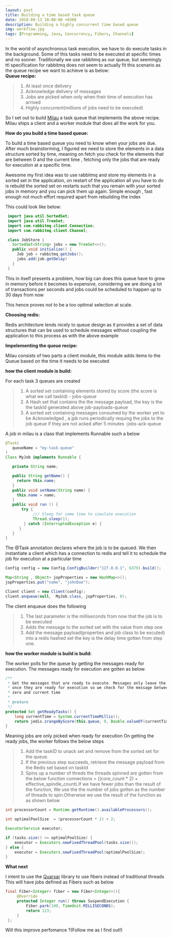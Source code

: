 ```yaml
---
layout: post
title: Building a time based task queue
date: 2018-09-13 10:00:00 +0300
description: Building a highly concurrent time based queue
img: workflow.jpg
tags: [Programming, Java, Concurrency, Fibers, Channels]
---
```

<!-- The content of this blog  -->
In the world of asynchronous task execution, we have to do execute tasks in the background. Some of this tasks need to be executed at specific times and no sooner. Traditionally we use rabbitmq as our queue, but seemingly ttl specification for rabbitmq does not seem to actually fit  this scenario as the queue recipe we want to achieve is as below:<br/>
**Queue recipe:<br/>**

> 1. At least once delivery
> 2. Acknowledge delivery of messages
> 3. Jobs are picked when only when their time of execution has arrived
> 4. Highly concurrent(millions of jobs need to be executed)

So I set out to build [Milau](https://github.com/kigsmtua/milau) a task queue that implements  the above recipe. Milau ships a client and a worker module that does all the work for you.<br/>

**How do you build a time based queue:<br/>**

To build a time based queue you need to know when your jobs are due. After much brainstorming, I figured we need to store the elements in a data structure sorted by time, meaning on fetch you check for the elements that are between 0 and the current time , fetching only the jobs that are ready for execution at a specific time.

Awesome my first idea was to use rabbitmq and store my elements in a sorted set in the application, on restart of the application all you have to do is rebuild the sorted set on restarts such that you remain with your sorted jobs in memory and you can pick them up again. Simple enough , fast enough not much effort required apart from rebuilding the index

This could look like below:<br/>

```java
 import java.util.SortedSet;
 import java.util.TreeSet;
 import com.rabbitmq.client.Connection;
 import com.rabbitmq.client.Channel;

 class JobStore {
   SortedSet<String> jobs = new TreeSet<>();
   public void initialize() {
     Job job = rabbitmq.getJobs();
     jobs.add(job.getDelay)
   }
 }
```

This in itself presents a problem, how big can does this queue have to grow in memory before it becomes to expensive, considering we are doing a lot of transactions per seconds and jobs could be scheduled to happen up to 30 days from now

This hence proves not to be a too optimal selection at scale.<br/>

**Choosing redis:<br/>**

Redis architecture lends nicely to queue design as it provides a set of data structures that can be used to schedule messages without coupling the application to this process as with the above example<br/>

**Impelementing the queue recipe:<br/>**

Milau consists of two parts a client module, this module adds items to the Queue based on the time it needs to be executed<br/>

**how the client module is build:<br/>**

For each task 3 queues are created
> 1. A sorted set containing elements stored by score (the score is what we call taskId) - jobs-queue
> 2. A Hash set that contains the the message payload, the key is the the taskId generated above job-payloads-queue
> 3. A sorted set containing messages consumed by the worker yet to be Acknowledged , a jpb runs periodically requing the jobs to the job queue if they are not acked after 5 minutes -jobs-ack-queue

A job in milau is a class that implements Runnable such a below<br/>

```java
@Task(
   queueName = "my-task-queue"
)
Class MyJob implements Runnable {

   private String name;

   public String getName() {
     return this.name;
   }
   public void setName(String name) {
     this.name = name;
   }
   public void run () {
       try {
            /// Sleep for some time to simulate execution
            Thread.sleep(1);
        } catch (InterruptedException e) {
      }
   }
}
```
The @Task annotation declares where the job is to be queued. We then instantiate a client which has a connection to redis and tell it to schedule the job for execution at a particular time<br/>

```java
Config config = new Config.ConfigBuilder("127.0.0.1", 6379).build();

Map<String , Object> jopProperties = new HashMap<>();
jopProperties.put("name", "johnDoe");

Client client = new Client(config);
client.enqueue(null,  MyJob.class, jopProperties, 0);
```

The client enqueue does the following

> 1. The last parameter is the milliseconds from now that the job is to be executed  
> 2. Adds the message to the sorted set with the value from step one
> 3. Add the message payload(properties and job class to be excuted) into a redis hashed set the key is the delay time gotten from step one.<br/>

**how the worker module is build is build:<br/>**

The worker  polls for the queue by getting the messages ready for execution. The messages ready for execution are gotten as below.
```java
/**
 * Get the messages that are ready to execute. Messages only leave the queue
 * once they are ready for execution so we check for the message between
 * zero and current time
 *
 * @return
 */
protected Set getReadyTasks() {
    long currentTime = System.currentTimeMillis();
    return jedis.zrangeByScore(this.queue, 0, Double.valueOf(currentTime));
}

```
Meaning jobs are only picked when ready for execution
On getting the ready jobs, the worker follows the below steps
> 1. Add the taskID to unack set and remove from the sorted set for the queue.
> 2. If the previous step succeeds, retrieve the message payload from the Redis set based on taskId
> 3. Spins up a number of threds the threads spinned are gotten from the below function connections = ((core_count * 2) + effective_spindle_count).If we have fewer jobs than the result of the function, We use the the number of jobs gotten as the number of threads to spin.Otherwise we use the result of the function as as shown below

```java
int processorCount = Runtime.getRuntime().availableProcessors();

int optimalPoolSize  = (processorCount * 2) + 2;

ExecutorService executor;

if (tasks.size() <= optimalPoolSize) {
    executor = Executors.newFixedThreadPool(tasks.size());
} else {
    executor = Executors.newFixedThreadPool(optimalPoolSize);
}
```

**What next**<br/>

I intent to use the [Quarsar](https://github.com/puniverse/quasar) library to use fibers instead of traditional threads  This will have jobs defined as Fibers such as below

```java
final Fiber<Integer> fiber = new Fiber<Integer>(){
     @Override
     protected Integer run() throws SuspendExecution {
         Fiber.park(100, TimeUnit.MILLISECONDS);
         return 123;
     }
 };
```
Will this improve perfomance ?(Follow me as I find out!)
